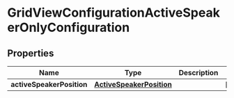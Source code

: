 

# GridViewConfigurationActiveSpeakerOnlyConfiguration


## Properties

| Name | Type | Description | Notes |
|------------ | ------------- | ------------- | -------------|
|**activeSpeakerPosition** | [**ActiveSpeakerPosition**](ActiveSpeakerPosition.md) |  |  [optional] |




